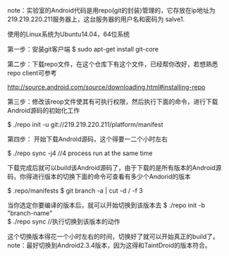 note：实验室的Android代码是用repo(git的封装)管理的，它存放在ip地址为219.219.220.211服务器上，这台服务器的用户名和密码为
salve1.

使用的Linux系统为Ubuntu14.04，64位系统

第一步：安装git客户端
$ sudo apt-get install git-core

第二步：下载repo文件，在这个仓库下有这个文件，已经帮你改好，若想熟悉repo client可参考

http://source.android.com/source/downloading.html#installing-repo

第三步：修改该reop文件使其有可执行权限，然后执行下面的命令，进行下载Android源码的初始化工作

$ ./repo init -u git://219.219.220.211/platform/manifest  

第四步： 开始下载Android源码，这个得要一二个小时左右

$ ./repo sync -j4   //4 process run at the same time 

下载完成后就可以build该Android源码了，由于下载的是所有版本的Android源码，你得进行版本的切换下面的命令可查看有多少个Andorid的版本

$ .repo/manifests
$ git branch -a | cut -d / -f 3  

当你选定你要编译的版本后，就可以开始切换到该版本去
$ ./repo init -b "branch-name"  
$ ./repo sync    //执行切换到该版本的动作

这个切换版本得花一个小时左右的时间，切换好了就可以开始真正的build了。note：最好切换到Android2.3.4版本，因为这得和TaintDroid的版本符合。


